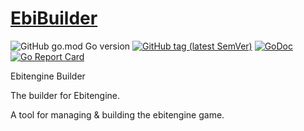 # [EbiBuilder](github.com/EldersJavas/EbiBuilder)


![GitHub go.mod Go version](https://img.shields.io/github/go-mod/go-version/EldersJavas/EbiBuilder?style=flat-square)
[![GitHub tag (latest SemVer)](https://img.shields.io/github/tag/EldersJavas/EbiBuilder?style=flat-square)](https://github.com/EldersJavas/EbiBuilder)
[![GoDoc](https://godoc.org/github.com/EldersJavas/EbiBuilder?status.svg)](https://pkg.go.dev/github.com/EldersJavas/EbiBuilder)
[![Go Report Card](https://goreportcard.com/badge/github.com/EldersJavas/EbiBuilder)](https://goreportcard.com/report/github.com/EldersJavas/EbiBuilder)




Ebitengine Builder  




The builder for Ebitengine.

A tool for managing & building the ebitengine game.